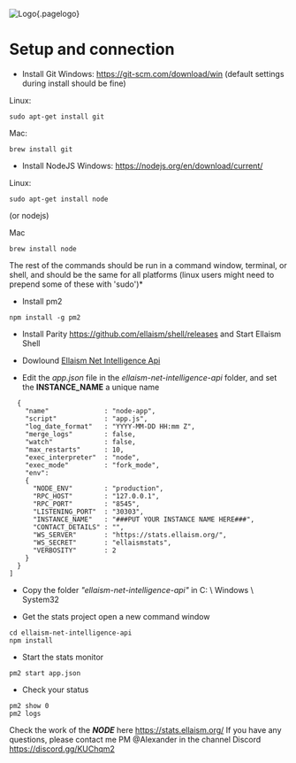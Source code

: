 ![Logo](/uploads/logo.png "Logo"){.pagelogo}
<!-- TITLE: Node -->
<!-- SUBTITLE: Ellaism - A stable network with no premine and no dev fees -->

# Setup and connection
                                                                                                                                                                                                                      
  * Install Git
Windows: https://git-scm.com/download/win (default settings during install should be fine)   

Linux:
```
sudo apt-get install git
```

Mac:
```
brew install git
```

* Install NodeJS
Windows: https://nodejs.org/en/download/current/

Linux:
```
sudo apt-get install node
```
(or nodejs)

Mac
```
brew install node
```

The rest of the commands should be run in a command window, terminal, or shell, and should be the same for all platforms (linux users might need to prepend some of these with 'sudo')*

* Install pm2
```
npm install -g pm2
```

* Install Parity
https://github.com/ellaism/shell/releases    and  Start Ellaism Shell

* Dowlound [Ellaism Net Intelligence Api](/uploads/ellaism-net-intelligence-api.zip "Ellaism Net Intelligence Api")

* Edit  the *app.json*  file in the *ellaism-net-intelligence-api*  folder, and set the **INSTANCE_NAME** a unique name
```[
  {
    "name"              : "node-app",
    "script"            : "app.js",
    "log_date_format"   : "YYYY-MM-DD HH:mm Z",
    "merge_logs"        : false,
    "watch"             : false,
    "max_restarts"      : 10,
    "exec_interpreter"  : "node",
    "exec_mode"         : "fork_mode",
    "env":
    {
      "NODE_ENV"        : "production",
      "RPC_HOST"        : "127.0.0.1",
      "RPC_PORT"        : "8545",
      "LISTENING_PORT"  : "30303",
      "INSTANCE_NAME"   : "###PUT YOUR INSTANCE NAME HERE###",
      "CONTACT_DETAILS" : "",
      "WS_SERVER"       : "https://stats.ellaism.org/",
      "WS_SECRET"       : "ellaismstats",
      "VERBOSITY"       : 2
    }
  }
]
```
* Copy the folder *"ellaism-net-intelligence-api"* in C: \ Windows \ System32

* Get the stats project
open a new command window
```git clone https://github.com/ellaism/ellaism-net-intelligence-api.git 
cd ellaism-net-intelligence-api
npm install
```

* Start the stats monitor
```
pm2 start app.json
```

* Check your status
```
pm2 show 0
pm2 logs
```

Check the work of the ***NODE*** here     https://stats.ellaism.org/
If you have any questions, please contact me PM @Alexander in the channel Discord 
https://discord.gg/KUChqm2